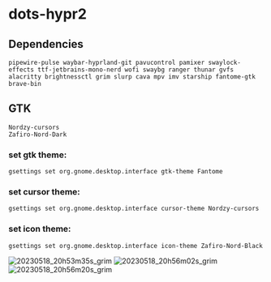 # dots-hypr2

## Dependencies
```
pipewire-pulse waybar-hyprland-git pavucontrol pamixer swaylock-effects ttf-jetbrains-mono-nerd wofi swaybg ranger thunar gvfs alacritty brightnessctl grim slurp cava mpv imv starship fantome-gtk brave-bin 
```

## GTK

```
Nordzy-cursors 
Zafiro-Nord-Dark
```
### set gtk theme:
```
gsettings set org.gnome.desktop.interface gtk-theme Fantome
```
### set cursor theme: 
```
gsettings set org.gnome.desktop.interface cursor-theme Nordzy-cursors
```
### set icon theme:
```
gsettings set org.gnome.desktop.interface icon-theme Zafiro-Nord-Black
```
![20230518_20h53m35s_grim](https://github.com/saint49g/dots-hypr2/assets/131678603/b015eff4-1ea5-47af-9730-299bc8b503c4)
![20230518_20h56m02s_grim](https://github.com/saint49g/dots-hypr2/assets/131678603/97d4bf25-6763-4125-9a06-a0198c2d4186)
![20230518_20h56m20s_grim](https://github.com/saint49g/dots-hypr2/assets/131678603/14f03344-dd19-49ff-b601-f3a09c4ed062)


